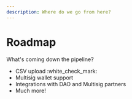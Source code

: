 ```yaml
---
description: Where do we go from here?
---
```


# Roadmap

What's coming down the pipeline?

* CSV upload :white\_check\_mark:
* Multisig wallet support&#x20;
* Integrations with DAO and Multisig partners
* Much more!&#x20;
